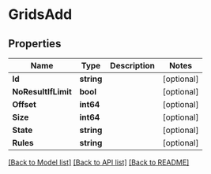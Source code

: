 # GridsAdd

## Properties

Name | Type | Description | Notes
------------ | ------------- | ------------- | -------------
**Id** | **string** |  | [optional] 
**NoResultIfLimit** | **bool** |  | [optional] 
**Offset** | **int64** |  | [optional] 
**Size** | **int64** |  | [optional] 
**State** | **string** |  | [optional] 
**Rules** | **string** |  | [optional] 

[[Back to Model list]](../README.md#documentation-for-models) [[Back to API list]](../README.md#documentation-for-api-endpoints) [[Back to README]](../README.md)



